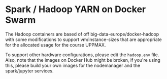 # Spark / Hadoop YARN on Docker Swarm

The Hadoop containers are based of off big-data-europe/docker-hadoop with some modifications to support vm/instance-sizes that are appropriate for the allocated usage for the course UPPMAX.

To support other hardware configurations, please edit the `hadoop.env` file. Also, note that the images on Docker Hub might be broken, if you're using this, please build your own images for the nodemanager and the spark/jupyter services.